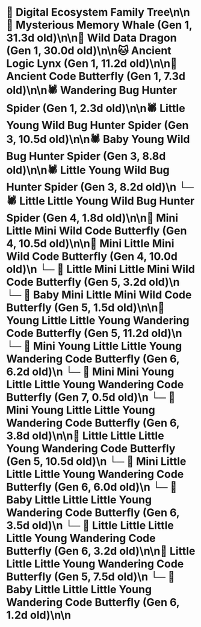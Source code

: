 # 🌳 Digital Ecosystem Family Tree\n\n🐋 Mysterious Memory Whale (Gen 1, 31.3d old)\n\n🐉 Wild Data Dragon (Gen 1, 30.0d old)\n\n🐱 Ancient Logic Lynx (Gen 1, 11.2d old)\n\n🦋 Ancient Code Butterfly (Gen 1, 7.3d old)\n\n🕷️ Wandering Bug Hunter Spider (Gen 1, 2.3d old)\n\n🕷️ Little Young Wild Bug Hunter Spider (Gen 3, 10.5d old)\n\n🕷️ Baby Young Wild Bug Hunter Spider (Gen 3, 8.8d old)\n\n🕷️ Little Young Wild Bug Hunter Spider (Gen 3, 8.2d old)\n  └─ 🕷️ Little Little Young Wild Bug Hunter Spider (Gen 4, 1.8d old)\n\n🦋 Mini Little Mini Wild Code Butterfly (Gen 4, 10.5d old)\n\n🦋 Mini Little Mini Wild Code Butterfly (Gen 4, 10.0d old)\n  └─ 🦋 Little Mini Little Mini Wild Code Butterfly (Gen 5, 3.2d old)\n  └─ 🦋 Baby Mini Little Mini Wild Code Butterfly (Gen 5, 1.5d old)\n\n🦋 Young Little Little Young Wandering Code Butterfly (Gen 5, 11.2d old)\n  └─ 🦋 Mini Young Little Little Young Wandering Code Butterfly (Gen 6, 6.2d old)\n    └─ 🦋 Mini Mini Young Little Little Young Wandering Code Butterfly (Gen 7, 0.5d old)\n  └─ 🦋 Mini Young Little Little Young Wandering Code Butterfly (Gen 6, 3.8d old)\n\n🦋 Little Little Little Young Wandering Code Butterfly (Gen 5, 10.5d old)\n  └─ 🦋 Mini Little Little Little Young Wandering Code Butterfly (Gen 6, 6.0d old)\n  └─ 🦋 Baby Little Little Little Young Wandering Code Butterfly (Gen 6, 3.5d old)\n  └─ 🦋 Little Little Little Little Young Wandering Code Butterfly (Gen 6, 3.2d old)\n\n🦋 Little Little Little Young Wandering Code Butterfly (Gen 5, 7.5d old)\n  └─ 🦋 Baby Little Little Little Young Wandering Code Butterfly (Gen 6, 1.2d old)\n\n